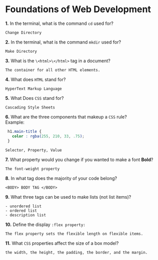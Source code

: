 # Foundations of Web Development

**1.** In the terminal, what is the command `cd` used for?
<!-- enter you answer in the space below -->
```
Change Directory
```

**2.** In the terminal, what is the command `mkdir` used for?
<!-- enter you answer in the space below -->
```
Make Directory
```

**3.** What is the `\<html>\</html>` tag in a document?
<!-- enter you answer in the space below -->
```
The container for all other HTML elements.
```

**4.** What does `HTML` stand for?
<!-- enter you answer in the space below -->
```
HyperText Markup Language
```

**5.** What Does `CSS` stand for?
<!-- enter you answer in the space below -->
```
Cascading Style Sheets
```

**6.** What are the three components that makeup a `CSS` rule? <br> Example:
```css
 h1.main-title {
   color : rgba(255, 210, 33, .75);
 }
```
<!-- enter you answer in the space below -->
```
Selector, Property, Value
```

**7.** What property would you change if you wanted to make a font **Bold**?
<!-- enter you answer in the space below -->
```
The font-weight property
```

**8.** In what tag does the majority of your code belong?
<!-- enter you answer in the space below -->
```
<BODY> BODY TAG </BODY>
```

**9.** What three tags can be used to make lists (not list items)?
<!-- enter you answer in the space below -->
```
- unordered list
- ordered list
- description list
```

**10.** Define the display `:flex property:`
<!-- enter you answer in the space below -->
```
The flex property sets the flexible length on flexible items.
```

**11.** What `CSS` properties affect the size of a box model?
<!-- enter you answer in the space below -->
```
the width, the height, the padding, the border, and the margin.
```